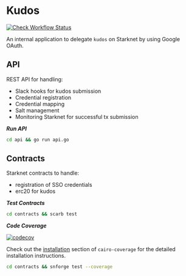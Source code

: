 # Kudos

[![Check Workflow Status](https://github.com/keep-starknet-strange/kudos/actions/workflows/check.yml/badge.svg)](https://github.com/keep-starknet-strange/kudos/actions/workflows/check.yml)

An internal application to delegate `kudos` on Starknet by using Google OAuth.

## API

REST API for handling:

- Slack hooks for kudos submission
- Credential registration
- Credential mapping
- Salt management
- Monitoring Starknet for successful tx submission

***Run API***

```bash
cd api && go run api.go
```

## Contracts

Starknet contracts to handle:

- registration of SSO credentials
- erc20 for kudos

***Test Contracts***

```bash
cd contracts && scarb test
```
***Code Coverage***

[![codecov](https://codecov.io/gh/keep-starknet-strange/kudos/blob/branch/main/graph/badge.svg)](https://codecov.io/gh/keep-starknet-strange/kudos)

Check out the [installation](https://github.com/software-mansion/cairo-coverage#installation) section of `cairo-coverage` for the detailed installation instructions.

```bash
cd contracts && snforge test --coverage
```

